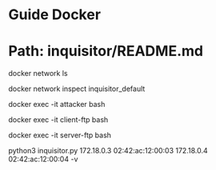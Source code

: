 #   Guide Docker


# Path: inquisitor/README.md


docker network ls


docker network inspect inquisitor_default


docker exec -it attacker bash


docker exec -it client-ftp bash


docker exec -it server-ftp bash


python3 inquisitor.py 172.18.0.3 02:42:ac:12:00:03 172.18.0.4 02:42:ac:12:00:04 -v
